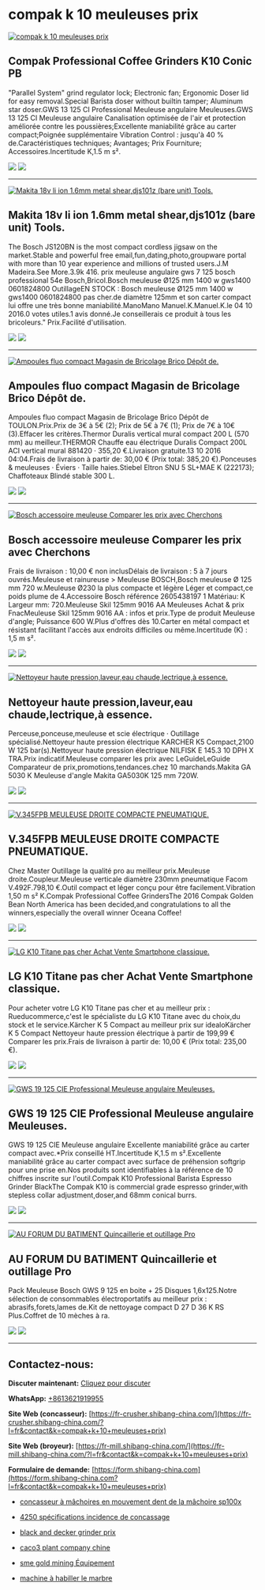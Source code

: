# compak k 10 meuleuses prix

<a href="https://swt.shibang-china.com/?l=fr&img&k=compak+k+10+meuleuses+prix" target="_blank">![compak k 10 meuleuses prix](http://static.shibang-china.com/all-800x300/576.jpg)</a>

## Compak Professional Coffee Grinders K10 Conic PB
&quot;Parallel System&quot; grind regulator lock; Electronic fan; Ergonomic Doser lid for easy removal.Special Barista doser without builtin tamper; Aluminum star doser.GWS 13 125 CI Professional Meuleuse angulaire Meuleuses.GWS 13 125 CI Meuleuse angulaire Canalisation optimisée de l&#39;air et protection améliorée contre les poussières;Excellente maniabilité grâce au carter compact;Poignée supplémentaire Vibration Control : jusqu&#39;à 40 % de.Caractéristiques techniques; Avantages; Prix Fourniture; Accessoires.Incertitude K,1.5 m s².


<a href="https://whatsapp.shibangsoft.com/WhatsApp.php" target="_blank" title="WhatsApp">![](http://static.shibang-china.com/icon/whatsapp.png)</a> <a href="https://swt.shibang-china.com/?l=fr&icon&k=compak+k+10+meuleuses+prix" target="_blank">![](http://static.shibang-china.com/icon/chat-fr.png)</a>

---

<a href="https://swt.shibang-china.com/?l=fr&img&k=compak+k+10+meuleuses+prix" target="_blank">![Makita 18v li ion 1.6mm metal shear,djs101z (bare unit) Tools.](http://static.shibang-china.com/all-800x300/286.jpg)</a>

## Makita 18v li ion 1.6mm metal shear,djs101z (bare unit) Tools.
The Bosch JS120BN is the most compact cordless jigsaw on the market.Stable and powerful free email,fun,dating,photo,groupware portal with more than 10 year experience and millions of trusted users.J.M Madeira.See More.3.9k 416. prix meuleuse angulaire gws 7 125 bosch professional 54e Bosch,Bricol.Bosch meuleuse Ø125 mm 1400 w gws1400 0601824800 OutillageEN STOCK : Bosch meuleuse Ø125 mm 1400 w gws1400 0601824800 pas cher.de diamètre 125mm et son carter compact lui offre une très bonne maniabilité.ManoMano Manuel.K.Manuel.K.le 04 10 2016.0 votes utiles.1 avis donné.Je conseillerais ce produit à tous les bricoleurs.&quot; Prix.Facilité d&#39;utilisation.


<a href="https://whatsapp.shibangsoft.com/WhatsApp.php" target="_blank" title="WhatsApp">![](http://static.shibang-china.com/icon/whatsapp.png)</a> <a href="https://swt.shibang-china.com/?l=fr&icon&k=compak+k+10+meuleuses+prix" target="_blank">![](http://static.shibang-china.com/icon/chat-fr.png)</a>

---

<a href="https://swt.shibang-china.com/?l=fr&img&k=compak+k+10+meuleuses+prix" target="_blank">![Ampoules fluo compact Magasin de Bricolage Brico Dépôt de.](http://static.shibang-china.com/all-800x300/159.jpg)</a>

## Ampoules fluo compact Magasin de Bricolage Brico Dépôt de.
Ampoules fluo compact Magasin de Bricolage Brico Dépôt de TOULON.Prix.Prix de 3€ à 5€ (2); Prix de 5€ à 7€ (1); Prix de 7€ à 10€ (3).Effacer les critères.Thermor Duralis vertical mural compact 200 L (570 mm) au meilleur.THERMOR Chauffe eau électrique Duralis Compact 200L ACI vertical mural 881420 &middot; 355,20 €.Livraison gratuite.13 10 2016 04:04.Frais de livraison à partir de: 30,00 € (Prix total: 385,20 €).Ponceuses &amp; meuleuses &middot; Éviers &middot; Taille haies.Stiebel Eltron SNU 5 SL+MAE K (222173); Chaffoteaux Blindé stable 300 L.


<a href="https://whatsapp.shibangsoft.com/WhatsApp.php" target="_blank" title="WhatsApp">![](http://static.shibang-china.com/icon/whatsapp.png)</a> <a href="https://swt.shibang-china.com/?l=fr&icon&k=compak+k+10+meuleuses+prix" target="_blank">![](http://static.shibang-china.com/icon/chat-fr.png)</a>

---

<a href="https://swt.shibang-china.com/?l=fr&img&k=compak+k+10+meuleuses+prix" target="_blank">![Bosch accessoire meuleuse Comparer les prix avec Cherchons](http://static.shibang-china.com/all-800x300/1465.jpg)</a>

## Bosch accessoire meuleuse Comparer les prix avec Cherchons
Frais de livraison : 10,00 € non inclusDélais de livraison : 5 à 7 jours ouvrés.Meuleuse et rainureuse &gt; Meuleuse BOSCH,Bosch meuleuse Ø 125 mm 720 w.Meuleuse Ø230 la plus compacte et légère Léger et compact,ce poids plume de 4.Accessoire Bosch référence 2605438197 1 Matériau: K Largeur mm: 720.Meuleuse Skil 125mm 9016 AA Meuleuses Achat &amp; prix FnacMeuleuse Skil 125mm 9016 AA : infos et prix.Type de produit Meuleuse d&#39;angle; Puissance 600 W.Plus d&#39;offres dès 10.Carter en métal compact et résistant facilitant l&#39;accès aux endroits difficiles ou même.Incertitude (K) : 1,5 m s².


<a href="https://whatsapp.shibangsoft.com/WhatsApp.php" target="_blank" title="WhatsApp">![](http://static.shibang-china.com/icon/whatsapp.png)</a> <a href="https://swt.shibang-china.com/?l=fr&icon&k=compak+k+10+meuleuses+prix" target="_blank">![](http://static.shibang-china.com/icon/chat-fr.png)</a>

---

<a href="https://swt.shibang-china.com/?l=fr&img&k=compak+k+10+meuleuses+prix" target="_blank">![Nettoyeur haute pression,laveur,eau chaude,lectrique,à essence.](http://static.shibang-china.com/all-800x300/680.jpg)</a>

## Nettoyeur haute pression,laveur,eau chaude,lectrique,à essence.
Perceuse,ponceuse,meuleuse et scie électrique &middot; Outillage spécialisé.Nettoyeur haute pression électrique KARCHER K5 Compact,2100 W 125 bar(s).Nettoyeur haute pression électrique NILFISK E 145.3 10 DPH X TRA.Prix indicatif.Meuleuse comparer les prix avec LeGuideLeGuide Comparateur de prix,promotions,tendances.chez 10 marchands.Makita GA 5030 K Meuleuse d&#39;angle Makita GA5030K 125 mm 720W.


<a href="https://whatsapp.shibangsoft.com/WhatsApp.php" target="_blank" title="WhatsApp">![](http://static.shibang-china.com/icon/whatsapp.png)</a> <a href="https://swt.shibang-china.com/?l=fr&icon&k=compak+k+10+meuleuses+prix" target="_blank">![](http://static.shibang-china.com/icon/chat-fr.png)</a>

---

<a href="https://swt.shibang-china.com/?l=fr&img&k=compak+k+10+meuleuses+prix" target="_blank">![V.345FPB MEULEUSE DROITE COMPACTE PNEUMATIQUE.](http://static.shibang-china.com/all-800x300/11.jpg)</a>

## V.345FPB MEULEUSE DROITE COMPACTE PNEUMATIQUE.
Chez Master Outillage la qualité pro au meilleur prix.Meuleuse droite.Coupleur.Meuleuse verticale diamètre 230mm pneumatique Facom V.492F.798,10 €.Outil compact et léger conçu pour être facilement.Vibration 1,50 m s² K.Compak Professional Coffee GrindersThe 2016 Compak Golden Bean North America has been decided,and congratulations to all the winners,especially the overall winner Oceana Coffee!


<a href="https://whatsapp.shibangsoft.com/WhatsApp.php" target="_blank" title="WhatsApp">![](http://static.shibang-china.com/icon/whatsapp.png)</a> <a href="https://swt.shibang-china.com/?l=fr&icon&k=compak+k+10+meuleuses+prix" target="_blank">![](http://static.shibang-china.com/icon/chat-fr.png)</a>

---

<a href="https://swt.shibang-china.com/?l=fr&img&k=compak+k+10+meuleuses+prix" target="_blank">![LG K10 Titane pas cher Achat Vente Smartphone classique.](http://static.shibang-china.com/all-800x300/74.jpg)</a>

## LG K10 Titane pas cher Achat Vente Smartphone classique.
Pour acheter votre LG K10 Titane pas cher et au meilleur prix : Rueducommerce,c&#39;est le spécialiste du LG K10 Titane avec du choix,du stock et le service.Kärcher K 5 Compact au meilleur prix sur idealoKärcher K 5 Compact Nettoyeur haute pression électrique à partir de 199,99 € Comparer les prix.Frais de livraison à partir de: 10,00 € (Prix total: 235,00 €).


<a href="https://whatsapp.shibangsoft.com/WhatsApp.php" target="_blank" title="WhatsApp">![](http://static.shibang-china.com/icon/whatsapp.png)</a> <a href="https://swt.shibang-china.com/?l=fr&icon&k=compak+k+10+meuleuses+prix" target="_blank">![](http://static.shibang-china.com/icon/chat-fr.png)</a>

---

<a href="https://swt.shibang-china.com/?l=fr&img&k=compak+k+10+meuleuses+prix" target="_blank">![GWS 19 125 CIE Professional Meuleuse angulaire Meuleuses.](http://static.shibang-china.com/all-800x300/1466.jpg)</a>

## GWS 19 125 CIE Professional Meuleuse angulaire Meuleuses.
GWS 19 125 CIE Meuleuse angulaire Excellente maniabilité grâce au carter compact avec.*Prix conseillé HT.Incertitude K,1.5 m s².Excellente maniabilité grâce au carter compact avec surface de préhension softgrip pour une prise en.Nos produits sont identifiables à la référence de 10 chiffres inscrite sur l&#39;outil.Compak K10 Professional Barista Espresso Grinder BlackThe Compak K10 is commercial grade espresso grinder,with stepless collar adjustment,doser,and 68mm conical burrs.


<a href="https://whatsapp.shibangsoft.com/WhatsApp.php" target="_blank" title="WhatsApp">![](http://static.shibang-china.com/icon/whatsapp.png)</a> <a href="https://swt.shibang-china.com/?l=fr&icon&k=compak+k+10+meuleuses+prix" target="_blank">![](http://static.shibang-china.com/icon/chat-fr.png)</a>

---

<a href="https://swt.shibang-china.com/?l=fr&img&k=compak+k+10+meuleuses+prix" target="_blank">![AU FORUM DU BATIMENT Quincaillerie et outillage Pro](http://static.shibang-china.com/all-800x300/306.jpg)</a>

## AU FORUM DU BATIMENT Quincaillerie et outillage Pro
Pack Meuleuse Bosch GWS 9 125 en boite + 25 Disques 1,6x125.Notre sélection de consommables électroportatifs au meilleur prix : abrasifs,forets,lames de.Kit de nettoyage compact D 27 D 36 K RS Plus.Coffret de 10 mèches à ra.

<a href="https://whatsapp.shibangsoft.com/WhatsApp.php" target="_blank" title="WhatsApp">![](http://static.shibang-china.com/icon/whatsapp.png)</a> <a href="https://swt.shibang-china.com/?l=fr&icon&k=compak+k+10+meuleuses+prix" target="_blank">![](http://static.shibang-china.com/icon/chat-fr.png)</a>

---
## Contactez-nous:

**Discuter maintenant:** [Cliquez pour discuter](https://swt.shibang-china.com?l=fr&contact&k=compak+k+10+meuleuses+prix)

**WhatsApp:**  [+8613621919955](https://whatsapp.shibangsoft.com/WhatsApp.php)

**Site Web (concasseur):** [https://fr-crusher.shibang-china.com/](https://fr-crusher.shibang-china.com/?l=fr&contact&k=compak+k+10+meuleuses+prix)

**Site Web (broyeur):** [https://fr-mill.shibang-china.com/](https://fr-mill.shibang-china.com/?l=fr&contact&k=compak+k+10+meuleuses+prix)

**Formulaire de demande:** [https://form.shibang-china.com](https://form.shibang-china.com?l=fr&contact&k=compak+k+10+meuleuses+prix)

* [concasseur à mâchoires en mouvement dent de la mâchoire sp100x](../52/concasseur%20%C3%A0%20m%C3%A2choires%20en%20mouvement%20dent%20de%20la%20m%C3%A2choire%20sp100x.md)

* [4250 spécifications incidence de concassage](../52/4250%20sp%C3%A9cifications%20incidence%20de%20concassage.md)

* [black and decker grinder prix](../53/black%20and%20decker%20grinder%20prix.md)

* [caco3 plant company chine](../42/caco3%20plant%20company%20chine.md)

* [sme gold mining Équipement](../46/sme%20gold%20mining%20%C3%89quipement.md)

* [machine à habiller le marbre](../43/machine%20%C3%A0%20habiller%20le%20marbre.md)